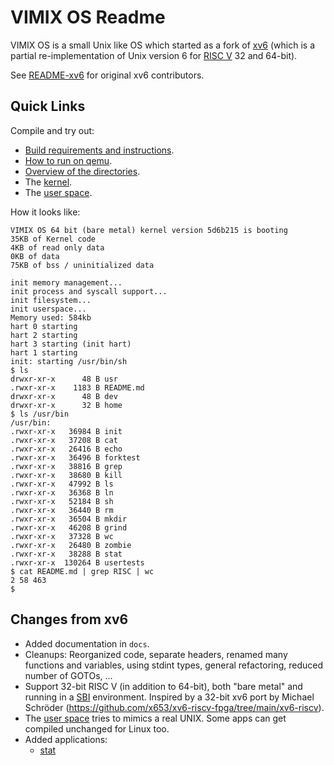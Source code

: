 # VIMIX OS Readme

VIMIX OS is a small Unix like OS which started as a fork of [xv6](https://github.com/mit-pdos/xv6-riscv) (which is a partial re-implementation of Unix version 6 for [RISC V](https://en.wikipedia.org/wiki/RISC-V) 32 and 64-bit).

See [README-xv6](docs/README-xv6.md) for original xv6 contributors.


## Quick Links

Compile and try out:
- [Build requirements and instructions](docs/build_instructions.md).
- [How to run on qemu](docs/run_on_qemu.md).
- [Overview of the directories](docs/overview_directories.md).
- The [kernel](docs/kernel/kernel.md).
- The [user space](docs/userspace/userspace.md).

How it looks like:
```
VIMIX OS 64 bit (bare metal) kernel version 5d6b215 is booting
35KB of Kernel code
4KB of read only data
0KB of data
75KB of bss / uninitialized data

init memory management...
init process and syscall support...
init filesystem...
init userspace...
Memory used: 584kb
hart 0 starting 
hart 2 starting 
hart 3 starting (init hart)
hart 1 starting 
init: starting /usr/bin/sh
$ ls
drwxr-xr-x      48 B usr
.rwxr-xr-x    1183 B README.md
drwxr-xr-x      48 B dev
drwxr-xr-x      32 B home
$ ls /usr/bin
/usr/bin:
.rwxr-xr-x   36984 B init
.rwxr-xr-x   37208 B cat
.rwxr-xr-x   26416 B echo
.rwxr-xr-x   36496 B forktest
.rwxr-xr-x   38816 B grep
.rwxr-xr-x   38680 B kill
.rwxr-xr-x   47992 B ls
.rwxr-xr-x   36368 B ln
.rwxr-xr-x   52184 B sh
.rwxr-xr-x   36440 B rm
.rwxr-xr-x   36504 B mkdir
.rwxr-xr-x   46208 B grind
.rwxr-xr-x   37328 B wc
.rwxr-xr-x   26480 B zombie
.rwxr-xr-x   38288 B stat
.rwxr-xr-x  130264 B usertests
$ cat README.md | grep RISC | wc
2 58 463 
$ 
```


## Changes from xv6

- Added documentation in `docs`.
- Cleanups: Reorganized code, separate headers, renamed many functions and variables, using stdint types, general refactoring, reduced number of GOTOs, ...
- Support 32-bit RISC V (in addition to 64-bit), both "bare metal" and running in a [SBI](docs/riscv/SBI.md) environment. Inspired by a 32-bit xv6 port by Michael Schröder (https://github.com/x653/xv6-riscv-fpga/tree/main/xv6-riscv).
- The [user space](docs/userspace/userspace.md) tries to mimics a real UNIX. Some apps can get compiled unchanged for Linux too.
- Added applications:
	- [stat](docs/userspace/bin/stat.md)

